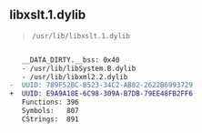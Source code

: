 ## libxslt.1.dylib

> `/usr/lib/libxslt.1.dylib`

```diff

   __DATA_DIRTY.__bss: 0x40
   - /usr/lib/libSystem.B.dylib
   - /usr/lib/libxml2.2.dylib
-  UUID: 789F52BC-B523-34C2-AB82-2622B6993729
+  UUID: E9A9A18E-6C98-309A-B7DB-79EE48FB2FF6
   Functions: 396
   Symbols:   807
   CStrings:  891

```
